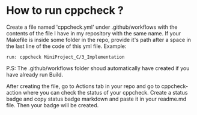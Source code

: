 # How to run cppcheck ?

Create a file named 'cppcheck.yml' under .github/workflows with the contents of the file I have in my repository with the same name. If your Makefile is inside some folder in the repo, provide it's path after a space in the last line of the code of this yml file. 
Example:

    run: cppcheck MiniProject_C/3_Implementation

P.S: The .github/workflows folder shoud automatically have created if you have already run Build.

After creating the file, go to Actions tab in your repo and go to cppcheck-action where you can check the status of your cppcheck.
Create a status badge and copy status badge markdown and paste it in your readme.md file. Then your badge will be created.
